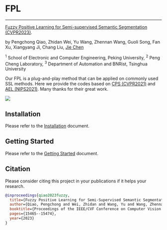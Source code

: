 # FPL
---
[Fuzzy Positive Learning for Semi-supervised Semantic Segmentation (CVPR2023)](https://arxiv.org/pdf/2210.08519.pdf).

by Pengchong Qiao, Zhidan Wei, Yu Wang, Zhennan Wang, Guoli Song, Fan Xu, Xiangyang Ji, Chang Liu, [Jie Chen](https://aimia-pku.github.io)

<sup>1</sup> School of Electronic and Computer Engineering, Peking University, <sup>2</sup> Peng Cheng Laboratory,
<sup>3</sup> Department of Automation and BNRist, Tsinghua University

Our FPL is a plug-and-play method that can be applied on commonly used SSL methods. Here we provide the codes based on [CPS (CVPR2021)](https://github.com/charlesCXK/TorchSemiSeg) and [AEL (NIPS2021)](https://github.com/hzhupku/SemiSeg-AEL).
Many thanks for their great work.


![](framework_v8.jpg)

## Installation
Please refer to the [Installation](./doc/installation.md) document.


## Getting Started
Please refer to the [Getting Started](./doc/getting_started.md) document.

## Citation
Please consider citing this project in your publications if it helps your research.
```bibtex
@inproceedings{qiao2023fuzzy,
  title={Fuzzy Positive Learning for Semi-Supervised Semantic Segmentation},
  author={Qiao, Pengchong and Wei, Zhidan and Wang, Yu and Wang, Zhennan and Song, Guoli and Xu, Fan and Ji, Xiangyang and Liu, Chang and Chen, Jie},
  booktitle={Proceedings of the IEEE/CVF Conference on Computer Vision and Pattern Recognition},
  pages={15465--15474},
  year={2023}
}
```
